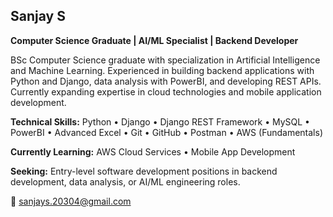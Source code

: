## Sanjay S

**Computer Science Graduate | AI/ML Specialist | Backend Developer**

BSc Computer Science graduate with specialization in Artificial Intelligence and Machine Learning. Experienced in building backend applications with Python and Django, data analysis with PowerBI, and developing REST APIs. Currently expanding expertise in cloud technologies and mobile application development.

**Technical Skills:** Python • Django • Django REST Framework • MySQL • PowerBI • Advanced Excel • Git • GitHub • Postman • AWS (Fundamentals)

**Currently Learning:** AWS Cloud Services • Mobile App Development

**Seeking:** Entry-level software development positions in backend development, data analysis, or AI/ML engineering roles.

📧 sanjays.20304@gmail.com
